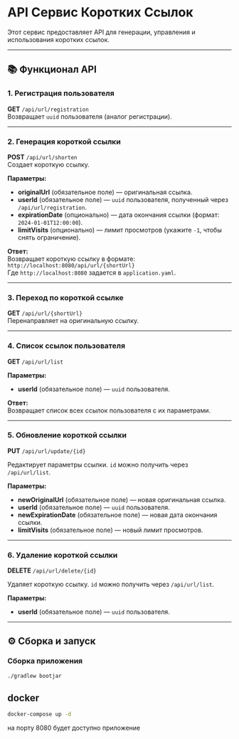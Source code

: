 # API Сервис Коротких Ссылок

Этот сервис предоставляет API для генерации, управления и использования коротких ссылок.

---

## 📚 Функционал API

### 1. Регистрация пользователя
**GET** `/api/url/registration`  
Возвращает `uuid` пользователя (аналог регистрации).

---

### 2. Генерация короткой ссылки
**POST** `/api/url/shorten`  
Создает короткую ссылку.

**Параметры:**
- **originalUrl** (обязательное поле) — оригинальная ссылка.
- **userId** (обязательное поле) — `uuid` пользователя, полученный через `/api/url/registration`.
- **expirationDate** (опционально) — дата окончания ссылки (формат: `2024-01-01T12:00:00`).
- **limitVisits** (опционально) — лимит просмотров (укажите `-1`, чтобы снять ограничение).

**Ответ:**  
Возвращает короткую ссылку в формате:  
`http://localhost:8080/api/url/{shortUrl}`  
Где `http://localhost:8080` задается в `application.yaml`.

---

### 3. Переход по короткой ссылке
**GET** `/api/url/{shortUrl}`  
Перенаправляет на оригинальную ссылку.

---

### 4. Список ссылок пользователя
**GET** `/api/url/list`

**Параметры:**
- **userId** (обязательное поле) — `uuid` пользователя.

**Ответ:**  
Возвращает список всех ссылок пользователя с их параметрами.

---

### 5. Обновление короткой ссылки
**PUT** `/api/url/update/{id}`

Редактирует параметры ссылки. `id` можно получить через `/api/url/list`.

**Параметры:**
- **newOriginalUrl** (обязательное поле) — новая оригинальная ссылка.
- **userId** (обязательное поле) — `uuid` пользователя.
- **newExpirationDate** (обязательное поле) — новая дата окончания ссылки.
- **limitVisits** (обязательное поле) — новый лимит просмотров.

---

### 6. Удаление короткой ссылки
**DELETE** `/api/url/delete/{id}`

Удаляет короткую ссылку. `id` можно получить через `/api/url/list`.

**Параметры:**
- **userId** (обязательное поле) — `uuid` пользователя.

---

## ⚙️ Сборка и запуск

### Сборка приложения
```bash
./gradlew bootjar
```


## **docker**
```bash
docker-compose up -d 
```
на порту 8080 будет доступно приложение















